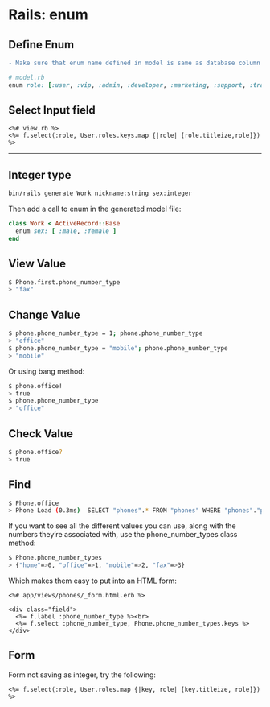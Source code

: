 # Rails: enum

## Define Enum
```diff
- Make sure that enum name defined in model is same as database column
```
```ruby
# model.rb
enum role: [:user, :vip, :admin, :developer, :marketing, :support, :translator]
```

## Select Input field

```erb
<%# view.rb %>
<%= f.select(:role, User.roles.keys.map {|role| [role.titleize,role]}) %>
```

---

## Integer type

```bash
bin/rails generate Work nickname:string sex:integer
```

Then add a call to enum in the generated model file:

```ruby
class Work < ActiveRecord::Base
  enum sex: [ :male, :female ]
end
```

## View Value

```bash
$ Phone.first.phone_number_type
> "fax"
```

## Change Value

```bash
$ phone.phone_number_type = 1; phone.phone_number_type
> "office"
$ phone.phone_number_type = "mobile"; phone.phone_number_type
> "mobile"
```

Or using bang method:

```bash
$ phone.office!
> true
$ phone.phone_number_type
> "office"
```

## Check Value

```bash
$ phone.office?
> true
```

## Find

```bash
$ Phone.office
> Phone Load (0.3ms)  SELECT "phones".* FROM "phones" WHERE "phones"."phone_number_type" = ?  [["phone_number_type", 1]]
```

If you want to see all the different values you can use, along with the numbers they’re associated with, use the phone_number_types class method:

```bash
$ Phone.phone_number_types
> {"home"=>0, "office"=>1, "mobile"=>2, "fax"=>3}
```
Which makes them easy to put into an HTML form:

```erb
<%# app/views/phones/_form.html.erb %>

<div class="field">
  <%= f.label :phone_number_type %><br>
  <%= f.select :phone_number_type, Phone.phone_number_types.keys %>
</div>
```

## Form
Form not saving as integer, try the following:

```erb
<%= f.select(:role, User.roles.map {|key, role| [key.titleize, role]}) %>
```
